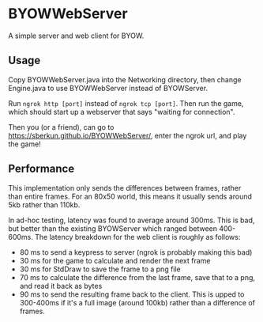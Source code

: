 # BYOWWebServer

A simple server and web client for BYOW.

## Usage

Copy BYOWWebServer.java into the Networking directory, then change Engine.java to use BYOWWebServer instead of BYOWServer.

Run `ngrok http [port]` instead of `ngrok tcp [port]`. Then run the game, which should start up a webserver that says "waiting for connection".

Then you (or a friend), can go to <https://sberkun.github.io/BYOWWebServer/>, enter the ngrok url, and play the game!

## Performance

This implementation only sends the differences between frames, rather than entire frames. For an 80x50 world, this means it usually sends around 5kb rather than 110kb. 

In ad-hoc testing, latency was found to average around 300ms. This is bad, but better than the existing BYOWServer which ranged between 400-600ms. The latency breakdown for the web client is roughly as follows:
 - 80 ms to send a keypress to server (ngrok is probably making this bad)
 - 30 ms for the game to calculate and render the next frame
 - 30 ms for StdDraw to save the frame to a png file
 - 70 ms to calculate the difference from the last frame, save that to a png, and read it back as bytes
 - 90 ms to send the resulting frame back to the client. This is upped to 300-400ms if it's a full image (around 100kb) rather than a difference of frames.
